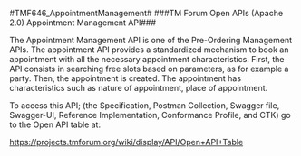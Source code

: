 #TMF646_AppointmentManagement#
###TM Forum Open APIs (Apache 2.0) Appointment Management API###

The Appointment Management API is one of the Pre-Ordering Management APIs. The appointment API provides a standardized mechanism to book an appointment with all the necessary appointment characteristics. First, the API consists in searching free slots based on parameters, as for example a party. Then, the appointment is created. The appointment has characteristics such as nature of appointment, place of appointment.

To access this API; (the Specification, Postman Collection, Swagger file, Swagger-UI, Reference Implementation, Conformance Profile, and CTK) go to the Open API table at:

https://projects.tmforum.org/wiki/display/API/Open+API+Table
